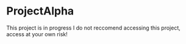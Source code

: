 # ProjectAlpha
This project is in progress I do not reccomend accessing this project, access at your own risk!
